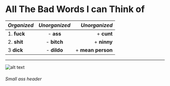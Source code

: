 #  All The Bad Words I can Think of

| *Organized*     | *Unorganized*   |  *Unorganized*|
| ------------- |:-------------:|       -----:|
| 1. **fuck**       | - **ass**         |       + **cunt**|
| 2. **shit**       | - **bitch**       |      + **ninny**|
| 3 **dick**        | - **dildo**      |+ **mean person**|
---
![alt text][logo]

###### Small ass header

[logo]: https://images-na.ssl-images-amazon.com/images/I/41sDuOPO4nL._SX331_BO1,204,203,200_.jpg "Logo Title Text 2"
